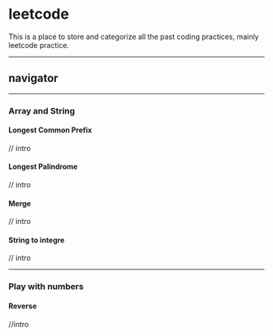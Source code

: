 # leetcode
This is a place to store and categorize all the past coding practices, mainly leetcode practice. 
***
## navigator
___
### Array and String
#### Longest Common Prefix
// intro

#### Longest Palindrome
// intro

#### Merge
// intro

#### String to integre
// intro

___
### Play with numbers
#### Reverse
//intro
